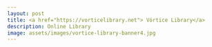 ```yaml
---
layout: post
title: <a href="https://vorticelibrary.net"> Vórtice Library</a>
description: Online Library
image: assets/images/vortice-library-banner4.jpg
---
```





